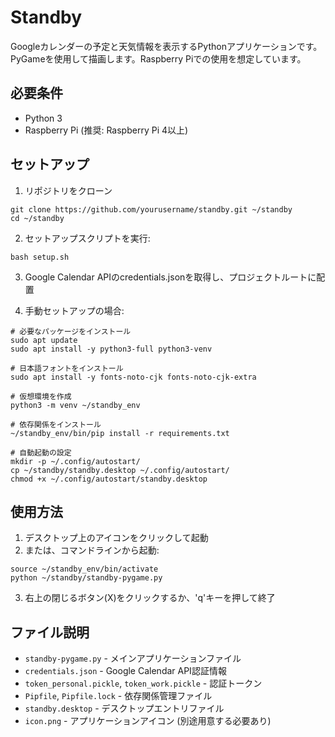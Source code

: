# Standby

Googleカレンダーの予定と天気情報を表示するPythonアプリケーションです。PyGameを使用して描画します。Raspberry Piでの使用を想定しています。

## 必要条件

- Python 3
- Raspberry Pi (推奨: Raspberry Pi 4以上)

## セットアップ

1. リポジトリをクローン
```
git clone https://github.com/yourusername/standby.git ~/standby
cd ~/standby
```

2. セットアップスクリプトを実行:
```
bash setup.sh
```

3. Google Calendar APIのcredentials.jsonを取得し、プロジェクトルートに配置

4. 手動セットアップの場合:
```
# 必要なパッケージをインストール
sudo apt update
sudo apt install -y python3-full python3-venv

# 日本語フォントをインストール
sudo apt install -y fonts-noto-cjk fonts-noto-cjk-extra

# 仮想環境を作成
python3 -m venv ~/standby_env

# 依存関係をインストール
~/standby_env/bin/pip install -r requirements.txt

# 自動起動の設定
mkdir -p ~/.config/autostart/
cp ~/standby/standby.desktop ~/.config/autostart/
chmod +x ~/.config/autostart/standby.desktop
```

## 使用方法

1. デスクトップ上のアイコンをクリックして起動
2. または、コマンドラインから起動:
```
source ~/standby_env/bin/activate
python ~/standby/standby-pygame.py
```
3. 右上の閉じるボタン(X)をクリックするか、'q'キーを押して終了

## ファイル説明

- `standby-pygame.py` - メインアプリケーションファイル 
- `credentials.json` - Google Calendar API認証情報
- `token_personal.pickle`, `token_work.pickle` - 認証トークン
- `Pipfile`, `Pipfile.lock` - 依存関係管理ファイル
- `standby.desktop` - デスクトップエントリファイル
- `icon.png` - アプリケーションアイコン (別途用意する必要あり)